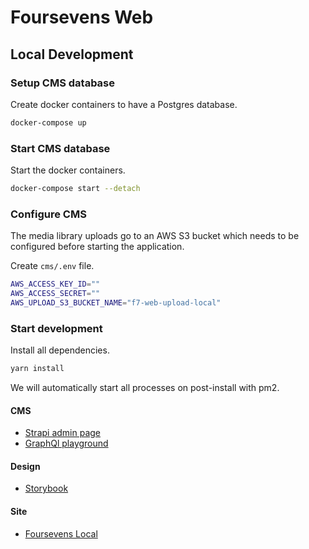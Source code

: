 # Foursevens Web

## Local Development

### Setup CMS database

Create docker containers to have a Postgres database.

```sh
docker-compose up
```

### Start CMS database

Start the docker containers.

```sh
docker-compose start --detach
```

### Configure CMS

The media library uploads go to an AWS S3 bucket which needs to be configured before starting the application.

Create `cms/.env` file.

```sh
AWS_ACCESS_KEY_ID=""
AWS_ACCESS_SECRET=""
AWS_UPLOAD_S3_BUCKET_NAME="f7-web-upload-local"
```

### Start development

Install all dependencies.

```sh
yarn install
```

We will automatically start all processes on post-install with pm2.

#### CMS

- [Strapi admin page](http://localhost:1337/admin)
- [GraphQl playground](http://localhost:1337/graphql)

#### Design

- [Storybook](http://localhost:6006)

#### Site

- [Foursevens Local](http://localhost:3000)
